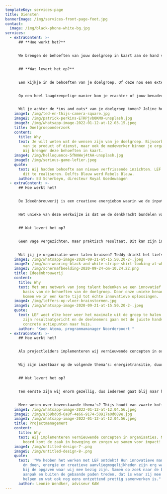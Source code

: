 ```yaml
---
templateKey: services-page
title: Diensten
bannerImage: /img/services-front-page-foot.jpg
contact:
  image: /img/black-phone-white-bg.jpg
services:
  - extraContent: >-
      ## **Hoe werkt het?**


      We brengen de behoeften van jouw doelgroep in kaart aan de hand van  focusgroepen, 1-op-1 interviews en co-creatie.  


      ## **Wat levert het op?**


      Een kijkje in de behoeften van je doelgroep. Of deze nou een extern (de klant of afnemer), of intern (de medewerker) is. Wat wil de doelgroep? Wat is hun behoefte? Hoe zouden ze nou eigenlijk zelf bereikt willen worden en wat voor ideeën hebben ze hier bij?  


      Op een heel laagdrempelige manier kom je erachter of jouw benadering, product of dienst strookt met deze behoefte.


      Wil je achter de *ins and outs* van je doelgroep komen? Joline houdt van een extra sterke cappuccino: **joline@lefgroningen.nl of 0624676712**
    image1: /img/ted-en-thijs-camera-square.jpg
    image2: /img/patrick-perkins-ETRPjvb0KM0-unsplash.jpg
    image3: /img/whatsapp-image-2022-01-12-at-12.03.15.jpeg
    title: Doelgroeponderzoek
    content:
      title: Why
      text: Je wilt weten wat de wensen zijn van je doelgroep. Bijvoorbeeld de klant
        van je product of dienst, maar ook de medewerker binnen je organisatie.
        Wij brengen deze behoeften in kaart.
    image4: /img/helloquence-5fNmWej4tAA-unsplash.jpg
    image5: /img/serious-game-lefier.jpeg
    quote:
      text: Wij hadden behoefte aan nieuwe verfrissende inzichten. LEF was in staat
        dit te realiseren. Delfts Blauw werd Rebels Blauw.
      author: Ed Scherbeyn, directeur Royal Goedewaagen
  - extraContent: >-
      ## Hoe werkt het?


      De Ideeënbrouwerij is een creatieve energiebom waarin we de input uit het doelgroeponderzoek gebruiken om tot een **innovatief** **concept** te komen.


      Het unieke van deze werkwijze is dat we de denkkracht bundelen van een groep van jong talent tussen de 18 en 35 jaar, allemaal met verschillende expertises en perspectieven. 


      ## Wat levert het op?


      Geen vage vergezichten, maar praktisch resultaat. Dit kan zijn in de vorm van bijvoorbeeld een (marketing)strategie, een sterke businesscase of een vernieuwend product of dienst. Én een gratis bak met inspiratie.


      Wil jij je organisatie weer laten bruisen? Teddy drinkt het liefst bubbeltjes water met een schijfje citroen: **teddy@lefgroningen.nl of 0652251395**
    image1: /img/whatsapp-image-2020-09-21-at-15.50.20-2-.jpeg
    image2: /img/man-wearing-black-and-white-stripe-shirt-looking-at-white-212286.jpg
    image3: /img/schermafbeelding-2020-09-24-om-10.24.22.png
    title: Ideeënbrouwerij
    content:
      title: Why
      text: Met ons netwerk van jong talent bedenken we een innovatief concept op
        basis van de behoeften van de doelgroep. Door onze unieke benadering
        komen we in een korte tijd tot échte innovatieve oplossingen.
    image4: /img/leffers-op-vloer-brainstormen.jpg
    image5: /img/whatsapp-image-2020-09-21-at-15.50.20-2-.jpeg
    quote:
      text: LEF weet elke keer weer het maximale uit de groep te halen. De sessies
        zijn resultaatgericht en de deelnemers gaan met de juiste handvatten en
        concrete actiepunten naar huis.
      author: "Koen Atema, programmamanager Noorderpoort "
  - extraContent: >-
      ## Hoe werkt het?


      Als projectleiders implementeren wij vernieuwende concepten in organisaties. Op een enthousiaste manier én met LEF. We ontzorgen, zetten de juiste mensen op de juiste plek en zoeken gezamenlijk naar een innovatieve aanpak. 


      Wij zijn inzetbaar op de volgende thema's: energietransitie, duurzaamheid en circulaire businessmodellen, innovatie en product/dienst ontwikkeling, participatietrajecten en marketing.


      ## Wat levert het op?


      Ten eerste zijn wij enorm gezellig, dus iedereen gaat blij naar huis. Gelukkig is dat niet alles, we zorgen vooral voor praktisch resultaat. We zorgen voor draagvlak, verbinding voor regelrechte impact en dagen jou uit om buiten de gebaande paden te treden. 


      Meer weten over bovenstaande thema's? Thijs houdt van zwarte koffie, het líefst met een koekje: **thijs@lefgroningen.nl en +31613972693.**
    image1: /img/whatsapp-image-2022-01-12-at-12.04.56.jpeg
    image2: /img/a369bd0d-6a8f-4e66-9174-50917a0d089e.jpg
    image3: /img/whatsapp-image-2022-01-12-at-12.04.56.jpeg
    title: Projectmanagement
    content:
      title: Why
      text: Wij implementeren vernieuwende concepten in organisaties. Met LEF aan
        boord komt de zaak in beweging en zorgen we samen voor impact!
    image4: /img/untitled-design-7-.png
    image5: /img/untitled-design-8-.png
    quote:
      text: '"We hebben het werken met LEF ontdekt! Hun innovatieve manier van denken
        én doen, energie en creatieve aanvliegmogelijkheden zijn erg waardevol
        bij de opgaven waar wij mee bezig zijn. Samen op zoek naar de beste
        aanpak en buiten de gebaande paden treden, dat is waar zij mee bij
        helpen en wat ook nog eens ontzettend prettig samenwerken is."'
      author: Leonie Wendker, adviseur KAW
---
```

